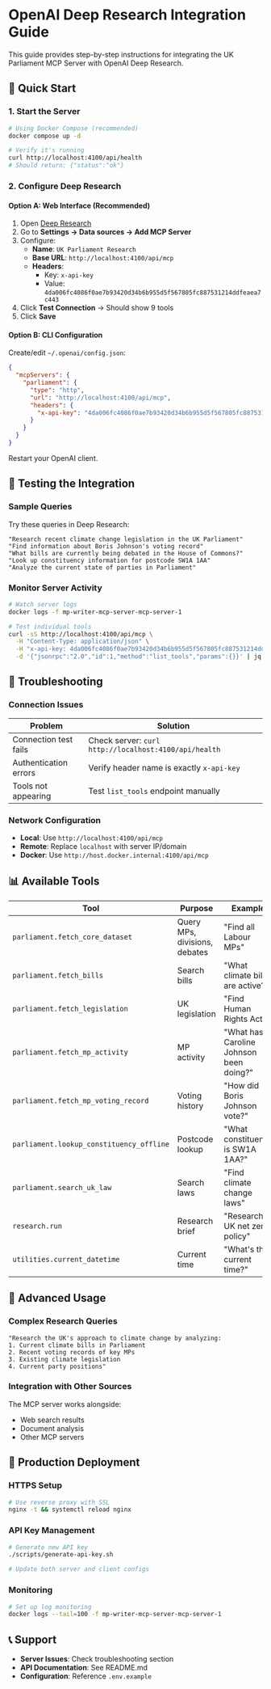 # OpenAI Deep Research Integration Guide

This guide provides step-by-step instructions for integrating the UK Parliament MCP Server with OpenAI Deep Research.

## 🚀 Quick Start

### 1. Start the Server

```bash
# Using Docker Compose (recommended)
docker compose up -d

# Verify it's running
curl http://localhost:4100/api/health
# Should return: {"status":"ok"}
```

### 2. Configure Deep Research

#### Option A: Web Interface (Recommended)

1. Open [Deep Research](https://chat.openai.com/?model=gpt-4o-deep-research)
2. Go to **Settings → Data sources → Add MCP Server**
3. Configure:
   - **Name**: `UK Parliament Research`
   - **Base URL**: `http://localhost:4100/api/mcp`
   - **Headers**: 
     - Key: `x-api-key`
     - Value: `4da006fc4086f0ae7b93420d34b6b955d5f567805fc887531214ddfeaea7c443`
4. Click **Test Connection** → Should show 9 tools
5. Click **Save**

#### Option B: CLI Configuration

Create/edit `~/.openai/config.json`:

```json
{
  "mcpServers": {
    "parliament": {
      "type": "http",
      "url": "http://localhost:4100/api/mcp",
      "headers": {
        "x-api-key": "4da006fc4086f0ae7b93420d34b6b955d5f567805fc887531214ddfeaea7c443"
      }
    }
  }
}
```

Restart your OpenAI client.

## 🧪 Testing the Integration

### Sample Queries

Try these queries in Deep Research:

```
"Research recent climate change legislation in the UK Parliament"
"Find information about Boris Johnson's voting record"
"What bills are currently being debated in the House of Commons?"
"Look up constituency information for postcode SW1A 1AA"
"Analyze the current state of parties in Parliament"
```

### Monitor Server Activity

```bash
# Watch server logs
docker logs -f mp-writer-mcp-server-mcp-server-1

# Test individual tools
curl -sS http://localhost:4100/api/mcp \
  -H "Content-Type: application/json" \
  -H "x-api-key: 4da006fc4086f0ae7b93420d34b6b955d5f567805fc887531214ddfeaea7c443" \
  -d '{"jsonrpc":"2.0","id":1,"method":"list_tools","params":{}}' | jq
```

## 🔧 Troubleshooting

### Connection Issues

| Problem | Solution |
|---------|----------|
| Connection test fails | Check server: `curl http://localhost:4100/api/health` |
| Authentication errors | Verify header name is exactly `x-api-key` |
| Tools not appearing | Test `list_tools` endpoint manually |

### Network Configuration

- **Local**: Use `http://localhost:4100/api/mcp`
- **Remote**: Replace `localhost` with server IP/domain
- **Docker**: Use `http://host.docker.internal:4100/api/mcp`

## 📊 Available Tools

| Tool | Purpose | Example |
|------|---------|---------|
| `parliament.fetch_core_dataset` | Query MPs, divisions, debates | "Find all Labour MPs" |
| `parliament.fetch_bills` | Search bills | "What climate bills are active?" |
| `parliament.fetch_legislation` | UK legislation | "Find Human Rights Act" |
| `parliament.fetch_mp_activity` | MP activity | "What has Caroline Johnson been doing?" |
| `parliament.fetch_mp_voting_record` | Voting history | "How did Boris Johnson vote?" |
| `parliament.lookup_constituency_offline` | Postcode lookup | "What constituency is SW1A 1AA?" |
| `parliament.search_uk_law` | Search laws | "Find climate change laws" |
| `research.run` | Research brief | "Research UK net zero policy" |
| `utilities.current_datetime` | Current time | "What's the current time?" |

## 🎯 Advanced Usage

### Complex Research Queries

```
"Research the UK's approach to climate change by analyzing:
1. Current climate bills in Parliament
2. Recent voting records of key MPs
3. Existing climate legislation
4. Current party positions"
```

### Integration with Other Sources

The MCP server works alongside:
- Web search results
- Document analysis
- Other MCP servers

## 🚀 Production Deployment

### HTTPS Setup

```bash
# Use reverse proxy with SSL
nginx -t && systemctl reload nginx
```

### API Key Management

```bash
# Generate new API key
./scripts/generate-api-key.sh

# Update both server and client configs
```

### Monitoring

```bash
# Set up log monitoring
docker logs --tail=100 -f mp-writer-mcp-server-mcp-server-1
```

## 📞 Support

- **Server Issues**: Check troubleshooting section
- **API Documentation**: See README.md
- **Configuration**: Reference `.env.example`
